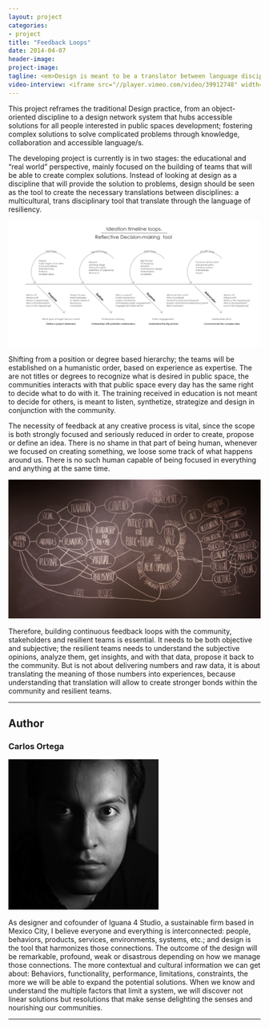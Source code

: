 ```yaml
---
layout: project
categories: 
- project
title: "Feedback Loops"
date: 2014-04-07
header-image:
project-image:
tagline: <em>Design is meant to be a translator between language disciplines.</em>
video-interview: <iframe src="//player.vimeo.com/video/39912748" width="500" height="281" frameborder="0" webkitallowfullscreen mozallowfullscreen allowfullscreen></iframe> <p class="col-md-10 col-md-offset-3"><a href="http://vimeo.com/39912748">SAIC AGC GFRY Studio mock-up test</a> from <a href="http://vimeo.com/user10322039">David Evancho</a> on <a href="https://vimeo.com">Vimeo</a>.</p>
---
```


<!--Ask Derek about the column for text to be narrower and the option of making text to be a paragraph-->

<p class="col-md-8 col-md-offset-2"> This project reframes the traditional Design practice, from an object-oriented discipline to a design network system that hubs accessible solutions for all people interested in public spaces development; fostering complex solutions to solve complicated problems through knowledge, collaboration and accessible language/s. 

The developing project is currently is in two stages: the educational and “real world” perspective, mainly focused on the building of teams that will be able to create complex solutions. Instead of looking at design as a discipline that will provide the solution to problems, design should be seen as the tool to create the necessary translations between disciplines: a multicultural, trans disciplinary tool that translate through the language of resiliency.</p>


<p class="col-md-12"><img class="img-responsive img-thumbnail" src="/images/2014-04-07-design-everyone/loops.jpg" alt="Loops"/></p>


<p class="col-md-8 col-md-offset-2"> Shifting from a position or degree based hierarchy; the teams will be established on a humanistic order, based on experience as expertise. The are not titles or degrees to recognize what is desired in public space, the communities interacts with that public space every day has the same right to decide what to do with it. The training received in education is not meant to decide for others, is meant to listen, synthetize, strategize and design in conjunction with the community.

The necessity of feedback at any creative process is vital, since the scope is both strongly focused and seriously reduced in order to create, propose or define an idea. There is no shame in that part of being human, whenever we focused on creating something, we loose some track of what happens around us. There is no such human capable of being focused in everything and anything at the same time.</p>


<p class="col-md-12"><img class="img-responsive img-thumbnail" src="/images/2014-04-07-design-everyone/sullivan.jpg" alt="Think Tank Mindmap"/></p>



<p class="col-md-8 col-md-offset-2">Therefore, building continuous feedback loops with the community, stakeholders and resilient teams is essential. It needs to be both objective and subjective; the resilient teams needs to understand the subjective opinions, analyze them, get insights, and with that data, propose it back to the community. But is not about delivering numbers and raw data, it is about translating the meaning of those numbers into experiences, because understanding that translation will allow to create stronger bonds within the community and resilient teams. </p>

---

<h2 class="col-md-10 col-md-offset-2">Author</h2>
	
<h3 class="col-md-12 col-md-offset-2">Carlos Ortega</h3>

<p  class="col-md-2"><img class="img-responsive img-circle" src="/images/2014-04-07-design-everyone/carlos.jpg" alt="Carlos"/></p>

<!--Ask about the responsive bio image-->

<p class="col-md-9">
	As designer and cofounder of Iguana 4 Studio, a sustainable firm based in Mexico City, I believe everyone and everything is interconnected: people, behaviors, products, services, environments, systems, etc.; and design is the tool that harmonizes those connections. The outcome of the design will be remarkable, profound, weak or disastrous depending on how we manage those connections. The more contextual and cultural information we can get about: Behaviors, functionality, performance, limitations, constraints, the more we will be able to expand the potential solutions. When we know and understand the multiple factors that limit a system, we will discover not linear solutions but resolutions that make sense delighting the senses and nourishing our communities.
</p>


<hr/>